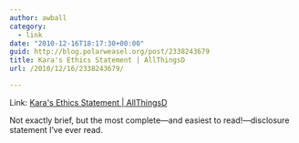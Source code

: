 ```yaml
---
author: awball
category:
  - link
date: "2010-12-16T18:17:30+00:00"
guid: http://blog.polarweasel.org/post/2338243679
title: Kara's Ethics Statement | AllThingsD
url: /2010/12/16/2338243679/

---
```

Link: [Kara's Ethics Statement \| AllThingsD](http://allthingsd.com/about/kara-swisher/ethics/)

Not exactly brief, but the most complete&mdash;and easiest to read!&mdash;disclosure statement I’ve ever read.
